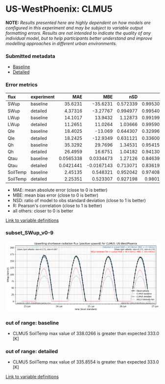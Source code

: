 # US-WestPhoenix: CLMU5

**NOTE:** *Results presented here are highly dependent on how models are configured in this experiment and may be subject to variable output formatting errors. Results are not intended to indicate the quality of any individual model, but to help participants better understand and improve modelling approaches in different urban environments.*

### Submitted metadata

- [Baseline](CLMU5_US-WestPhoenix_baseline_attrs.md)
- [Detailed](CLMU5_US-WestPhoenix_detailed_attrs.md)

### Error metrics

| flux     | experiment   |        MAE |         MBE |      nSD |        R |         5th |        95th |       RMSE |     cRMSE |       AMBE |      1-nSD |        1-R |   nSkewness |   nKurtosis |   Overlap |
|:---------|:-------------|-----------:|------------:|---------:|---------:|------------:|------------:|-----------:|----------:|-----------:|-----------:|-----------:|------------:|------------:|----------:|
| SWup     | baseline     | 35.6231    | -35.6231    | 0.572339 | 0.995305 |  4.17595    |  72.6844    | 42.0278    | 0.433899  | 35.6231    | 0.427662   | 0.00469462 |   1.17852   |  0.0246503  | 0.15807   |
| SWup     | detailed     |  4.37316   |  -3.27767   | 0.994977 | 0.995401 |  2.82104    |   3.23685   |  5.915     | 0.0958003 |  3.27767   | 0.00502361 | 0.00459933 |   0.0737112 |  0.00258093 | 0.082997  |
| LWup     | baseline     | 14.1017    |  13.9432    | 1.12873  | 0.991996 |  7.29111    |  43.0648    | 20.1       | 0.186122  | 13.9432    | 0.128734   | 0.00800432 |   0.576117  |  0.665974   | 0.0609646 |
| LWup     | detailed     | 11.2651    |  11.0264    | 1.03666  | 0.995906 | 10.655      |  21.174     | 13.4564    | 0.0991603 | 11.0264    | 0.0366571  | 0.00409447 |   0.325667  |  0.392326   | 0.0704366 |
| Qle      | baseline     | 18.4025    | -13.069     | 0.644307 | 0.329965 |  3.81077    |  36.1092    | 30.0394    | 0.994954  | 13.069     | 0.355693   | 0.670035   |   1.36128   |  2.59111    | 0.607453  |
| Qle      | detailed     | 18.2425    | -12.9349    | 0.631121 | 0.336005 |  3.81077    |  35.5209    | 29.7867    | 0.987012  | 12.9349    | 0.368878   | 0.663995   |   1.2542    |  2.2436     | 0.646824  |
| Qh       | baseline     | 35.3292    |  29.7696    | 1.34531  | 0.954156 |  5.75613    | 103.81      | 53.825     | 0.492533  | 29.7696    | 0.345315   | 0.0458436  |   0.0387283 |  0.24172    | 0.196469  |
| Qh       | detailed     | 26.4959    |  16.6751    | 1.04182  | 0.941305 | 11.6427     |  32.0173    | 36.1431    | 0.352203  | 16.6751    | 0.0418213  | 0.0586945  |   0.0174452 |  0.0907461  | 0.316618  |
| Qtau     | baseline     |  0.0565338 |   0.0334473 | 1.27126  | 0.846391 |  0.00296141 |   0.0926423 |  0.081898  | 0.681275  |  0.0334473 | 0.271261   | 0.153609   |   0.153812  |  0.345172   | 0.182874  |
| Qtau     | detailed     |  0.0421441 |  -0.0167143 | 0.713071 | 0.836199 |  0.00318753 |   0.080365  |  0.0639018 | 0.562078  |  0.0167143 | 0.28693    | 0.163801   |   0.156753  |  0.358393   | 0.217981  |
| SoilTemp | baseline     |  2.45135   |   0.548321  | 0.952042 | 0.974086 |  2.37531    |   1.2218    |  3.05175   | 0.227251  |  0.548321  | 0.0479578  | 0.0259143  |   3.99704   |  0.398274   | 0.0850462 |
| SoilTemp | detailed     |  2.25351   |   0.523307  | 0.927198 | 0.98011  |  2.49359    |   0.0227951 |  2.76326   | 0.205388  |  0.523307  | 0.072802   | 0.01989    |   2.47923   |  0.293766   | 0.0768475 |

 - MAE: mean absolute error (close to 0 is better)
 - MBE: mean bias error (close to 0 is better)
 - NSD: ratio of model to obs standard deviation (close to 1 is better)
 - R: Pearson's correlation (close to 1 is better)
 - all others: closer to 0 is better

[Link to variable definitions](../modelattrs/variable_definitions.md)

### <a name="subset_swup_v0-9"></a>subset_SWup_v0-9
[![CLMU5_US-WestPhoenix_subset_SWup_v0-9.png](CLMU5_US-WestPhoenix_subset_SWup_v0-9.png)](CLMU5_US-WestPhoenix_subset_SWup_v0-9.png)

### out of range: baseline

 - CLMU5 SoilTemp max value of 338.0266 is greater than expected 333.0 [K]

### out of range: detailed

 - CLMU5 SoilTemp max value of 335.8554 is greater than expected 333.0 [K]


[Link to variable definitions](../modelattrs/variable_definitions.md)

